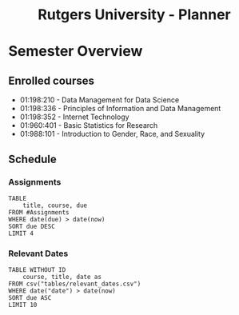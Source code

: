 <center> <h1>Rutgers University - Planner</h1> </center>


# Semester Overview

## Enrolled courses
- 01:198:210 - Data Management for Data Science
- 01:198:336 - Principles of Information and Data Management
- 01:198:352 - Internet Technology
- 01:960:401 - Basic Statistics for Research
- 01:988:101 - Introduction to Gender, Race, and Sexuality


## Schedule
### Assignments
```dataview
TABLE
	title, course, due
FROM #Assignments 
WHERE date(due) > date(now)
SORT due DESC
LIMIT 4
```
### Relevant Dates
```dataview
TABLE WITHOUT ID
	course, title, date as 
FROM csv("tables/relevant_dates.csv")
WHERE date("date") > date(now)
SORT due ASC
LIMIT 10
```

















